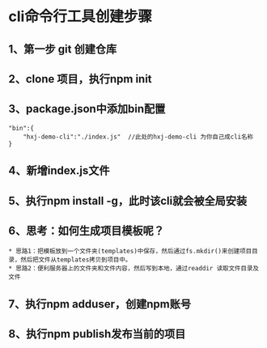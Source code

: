 # cli命令行工具创建步骤
## 1、第一步 git 创建仓库
## 2、clone 项目，执行npm init
## 3、package.json中添加bin配置
    "bin":{
        "hxj-demo-cli":"./index.js"  //此处的hxj-demo-cli 为你自己成cli名称
    }
## 4、新增index.js文件
## 5、执行npm install -g，此时该cli就会被全局安装
## 6、思考：如何生成项目模板呢？
    * 思路1：把模板放到一个文件夹(templates)中保存，然后通过fs.mkdir()来创建项目目录，然后把文件从templates拷贝到项目中。
    * 思路2：便利服务器上的文件夹和文件内容，然后写到本地，通过readdir 读取文件目录及文件

## 7、执行npm adduser，创建npm账号
## 8、执行npm publish发布当前的项目 
